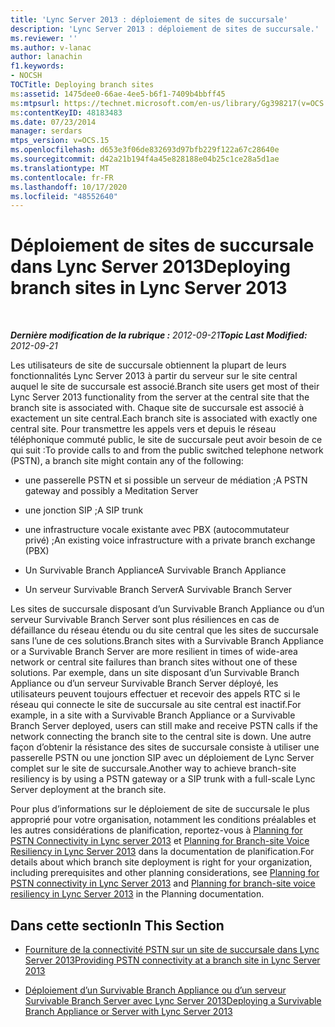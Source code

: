 ```yaml
---
title: 'Lync Server 2013 : déploiement de sites de succursale'
description: 'Lync Server 2013 : déploiement de sites de succursale.'
ms.reviewer: ''
ms.author: v-lanac
author: lanachin
f1.keywords:
- NOCSH
TOCTitle: Deploying branch sites
ms:assetid: 1475dee0-66ae-4ee5-b6f1-7409b4bbff45
ms:mtpsurl: https://technet.microsoft.com/en-us/library/Gg398217(v=OCS.15)
ms:contentKeyID: 48183483
ms.date: 07/23/2014
manager: serdars
mtps_version: v=OCS.15
ms.openlocfilehash: d653e3f06de832693d97bfb229f122a67c28640e
ms.sourcegitcommit: d42a21b194f4a45e828188e04b25c1ce28a5d1ae
ms.translationtype: MT
ms.contentlocale: fr-FR
ms.lasthandoff: 10/17/2020
ms.locfileid: "48552640"
---
```

# <a name="deploying-branch-sites-in-lync-server-2013"></a><span data-ttu-id="71bd6-103">Déploiement de sites de succursale dans Lync Server 2013</span><span class="sxs-lookup"><span data-stu-id="71bd6-103">Deploying branch sites in Lync Server 2013</span></span>

<div data-xmlns="http://www.w3.org/1999/xhtml">

<div class="topic" data-xmlns="http://www.w3.org/1999/xhtml" data-msxsl="urn:schemas-microsoft-com:xslt" data-cs="https://msdn.microsoft.com/">

<div data-asp="https://msdn2.microsoft.com/asp">



</div>

<div id="mainSection">

<div id="mainBody">

<span> </span>

<span data-ttu-id="71bd6-104">_**Dernière modification de la rubrique :** 2012-09-21_</span><span class="sxs-lookup"><span data-stu-id="71bd6-104">_**Topic Last Modified:** 2012-09-21_</span></span>

<span data-ttu-id="71bd6-105">Les utilisateurs de site de succursale obtiennent la plupart de leurs fonctionnalités Lync Server 2013 à partir du serveur sur le site central auquel le site de succursale est associé.</span><span class="sxs-lookup"><span data-stu-id="71bd6-105">Branch site users get most of their Lync Server 2013 functionality from the server at the central site that the branch site is associated with.</span></span> <span data-ttu-id="71bd6-106">Chaque site de succursale est associé à exactement un site central.</span><span class="sxs-lookup"><span data-stu-id="71bd6-106">Each branch site is associated with exactly one central site.</span></span> <span data-ttu-id="71bd6-107">Pour transmettre les appels vers et depuis le réseau téléphonique commuté public, le site de succursale peut avoir besoin de ce qui suit :</span><span class="sxs-lookup"><span data-stu-id="71bd6-107">To provide calls to and from the public switched telephone network (PSTN), a branch site might contain any of the following:</span></span>

  - <span data-ttu-id="71bd6-108">une passerelle PSTN et si possible un serveur de médiation ;</span><span class="sxs-lookup"><span data-stu-id="71bd6-108">A PSTN gateway and possibly a Meditation Server</span></span>

  - <span data-ttu-id="71bd6-109">une jonction SIP ;</span><span class="sxs-lookup"><span data-stu-id="71bd6-109">A SIP trunk</span></span>

  - <span data-ttu-id="71bd6-110">une infrastructure vocale existante avec PBX (autocommutateur privé) ;</span><span class="sxs-lookup"><span data-stu-id="71bd6-110">An existing voice infrastructure with a private branch exchange (PBX)</span></span>

  - <span data-ttu-id="71bd6-111">Un Survivable Branch Appliance</span><span class="sxs-lookup"><span data-stu-id="71bd6-111">A Survivable Branch Appliance</span></span>

  - <span data-ttu-id="71bd6-112">Un serveur Survivable Branch Server</span><span class="sxs-lookup"><span data-stu-id="71bd6-112">A Survivable Branch Server</span></span>

<span data-ttu-id="71bd6-113">Les sites de succursale disposant d’un Survivable Branch Appliance ou d’un serveur Survivable Branch Server sont plus résiliences en cas de défaillance du réseau étendu ou du site central que les sites de succursale sans l’une de ces solutions.</span><span class="sxs-lookup"><span data-stu-id="71bd6-113">Branch sites with a Survivable Branch Appliance or a Survivable Branch Server are more resilient in times of wide-area network or central site failures than branch sites without one of these solutions.</span></span> <span data-ttu-id="71bd6-114">Par exemple, dans un site disposant d’un Survivable Branch Appliance ou d’un serveur Survivable Branch Server déployé, les utilisateurs peuvent toujours effectuer et recevoir des appels RTC si le réseau qui connecte le site de succursale au site central est inactif.</span><span class="sxs-lookup"><span data-stu-id="71bd6-114">For example, in a site with a Survivable Branch Appliance or a Survivable Branch Server deployed, users can still make and receive PSTN calls if the network connecting the branch site to the central site is down.</span></span> <span data-ttu-id="71bd6-115">Une autre façon d’obtenir la résistance des sites de succursale consiste à utiliser une passerelle PSTN ou une jonction SIP avec un déploiement de Lync Server complet sur le site de succursale.</span><span class="sxs-lookup"><span data-stu-id="71bd6-115">Another way to achieve branch-site resiliency is by using a PSTN gateway or a SIP trunk with a full-scale Lync Server deployment at the branch site.</span></span>

<span data-ttu-id="71bd6-116">Pour plus d’informations sur le déploiement de site de succursale le plus approprié pour votre organisation, notamment les conditions préalables et les autres considérations de planification, reportez-vous à [Planning for PSTN Connectivity in Lync server 2013](lync-server-2013-planning-for-pstn-connectivity.md) et [Planning for Branch-site Voice Resiliency in Lync Server 2013](lync-server-2013-planning-for-branch-site-voice-resiliency.md) dans la documentation de planification.</span><span class="sxs-lookup"><span data-stu-id="71bd6-116">For details about which branch site deployment is right for your organization, including prerequisites and other planning considerations, see [Planning for PSTN connectivity in Lync Server 2013](lync-server-2013-planning-for-pstn-connectivity.md) and [Planning for branch-site voice resiliency in Lync Server 2013](lync-server-2013-planning-for-branch-site-voice-resiliency.md) in the Planning documentation.</span></span>

<div>

## <a name="in-this-section"></a><span data-ttu-id="71bd6-117">Dans cette section</span><span class="sxs-lookup"><span data-stu-id="71bd6-117">In This Section</span></span>

  - [<span data-ttu-id="71bd6-118">Fourniture de la connectivité PSTN sur un site de succursale dans Lync Server 2013</span><span class="sxs-lookup"><span data-stu-id="71bd6-118">Providing PSTN connectivity at a branch site in Lync Server 2013</span></span>](lync-server-2013-providing-pstn-connectivity-at-a-branch-site.md)

  - [<span data-ttu-id="71bd6-119">Déploiement d’un Survivable Branch Appliance ou d’un serveur Survivable Branch Server avec Lync Server 2013</span><span class="sxs-lookup"><span data-stu-id="71bd6-119">Deploying a Survivable Branch Appliance or Server with Lync Server 2013</span></span>](lync-server-2013-deploying-a-survivable-branch-appliance-or-server.md)

</div>

</div>

<span> </span>

</div>

</div>

</div>

